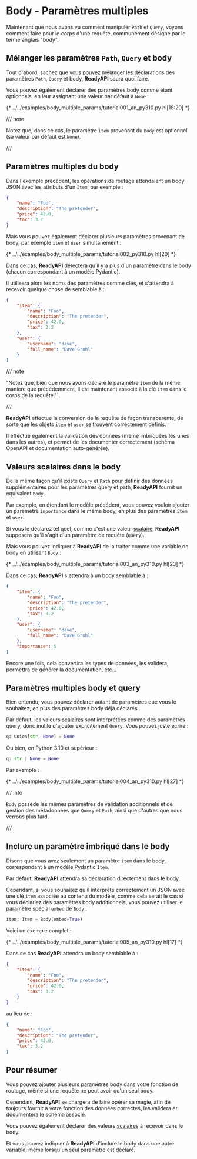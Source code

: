 # Body - Paramètres multiples

Maintenant que nous avons vu comment manipuler `Path` et `Query`, voyons comment faire pour le corps d'une requête, communément désigné par le terme anglais "body".

## Mélanger les paramètres `Path`, `Query` et body

Tout d'abord, sachez que vous pouvez mélanger les déclarations des paramètres `Path`, `Query` et body, **ReadyAPI** saura quoi faire.

Vous pouvez également déclarer des paramètres body comme étant optionnels, en leur assignant une valeur par défaut à `None` :

{* ../../examples/body_multiple_params/tutorial001_an_py310.py hl[18:20] *}

/// note

Notez que, dans ce cas, le paramètre `item` provenant du `Body` est optionnel (sa valeur par défaut est `None`).

///

## Paramètres multiples du body

Dans l'exemple précédent, les opérations de routage attendaient un body JSON avec les attributs d'un `Item`, par exemple :

```JSON
{
    "name": "Foo",
    "description": "The pretender",
    "price": 42.0,
    "tax": 3.2
}
```

Mais vous pouvez également déclarer plusieurs paramètres provenant de body, par exemple `item` et `user` simultanément :

{* ../../examples/body_multiple_params/tutorial002_py310.py hl[20] *}

Dans ce cas, **ReadyAPI** détectera qu'il y a plus d'un paramètre dans le body (chacun correspondant à un modèle Pydantic).

Il utilisera alors les noms des paramètres comme clés, et s'attendra à recevoir quelque chose de semblable à :

```JSON
{
    "item": {
        "name": "Foo",
        "description": "The pretender",
        "price": 42.0,
        "tax": 3.2
    },
    "user": {
        "username": "dave",
        "full_name": "Dave Grohl"
    }
}
```

/// note

"Notez que, bien que nous ayons déclaré le paramètre `item` de la même manière que précédemment, il est maintenant associé à la clé `item` dans le corps de la requête."`.

///

**ReadyAPI** effectue la conversion de la requête de façon transparente, de sorte que les objets `item` et `user` se trouvent correctement définis.

Il effectue également la validation des données (même imbriquées les unes dans les autres), et permet de les documenter correctement (schéma OpenAPI et documentation auto-générée).

## Valeurs scalaires dans le body

De la même façon qu'il existe `Query` et `Path` pour définir des données supplémentaires pour les paramètres query et path, **ReadyAPI** fournit un équivalent `Body`.

Par exemple, en étendant le modèle précédent, vous pouvez vouloir ajouter un paramètre `importance` dans le même body, en plus des paramètres `item` et `user`.

Si vous le déclarez tel quel, comme c'est une valeur [scalaire](https://docs.github.com/fr/graphql/reference/scalars), **ReadyAPI** supposera qu'il s'agit d'un paramètre de requête (`Query`).

Mais vous pouvez indiquer à **ReadyAPI** de la traiter comme une variable de body en utilisant `Body` :

{* ../../examples/body_multiple_params/tutorial003_an_py310.py hl[23] *}

Dans ce cas, **ReadyAPI** s'attendra à un body semblable à :

```JSON
{
    "item": {
        "name": "Foo",
        "description": "The pretender",
        "price": 42.0,
        "tax": 3.2
    },
    "user": {
        "username": "dave",
        "full_name": "Dave Grohl"
    },
    "importance": 5
}
```

Encore une fois, cela convertira les types de données, les validera, permettra de générer la documentation, etc...

## Paramètres multiples body et query

Bien entendu, vous pouvez déclarer autant de paramètres que vous le souhaitez, en plus des paramètres body déjà déclarés.

Par défaut, les valeurs [scalaires](https://docs.github.com/fr/graphql/reference/scalars) sont interprétées comme des paramètres query, donc inutile d'ajouter explicitement `Query`. Vous pouvez juste écrire :

```Python
q: Union[str, None] = None
```

Ou bien, en Python 3.10 et supérieur :

```Python
q: str | None = None
```

Par exemple :

{* ../../examples/body_multiple_params/tutorial004_an_py310.py hl[27] *}

/// info

`Body` possède les mêmes paramètres de validation additionnels et de gestion des métadonnées que `Query` et `Path`, ainsi que d'autres que nous verrons plus tard.

///

## Inclure un paramètre imbriqué dans le body

Disons que vous avez seulement un paramètre `item` dans le body, correspondant à un modèle Pydantic `Item`.

Par défaut, **ReadyAPI** attendra sa déclaration directement dans le body.

Cependant, si vous souhaitez qu'il interprête correctement un JSON avec une clé `item` associée au contenu du modèle, comme cela serait le cas si vous déclariez des paramètres body additionnels, vous pouvez utiliser le paramètre spécial `embed` de `Body` :

```Python
item: Item = Body(embed=True)
```

Voici un exemple complet :

{* ../../examples/body_multiple_params/tutorial005_an_py310.py hl[17] *}

Dans ce cas **ReadyAPI** attendra un body semblable à :

```JSON hl_lines="2"
{
    "item": {
        "name": "Foo",
        "description": "The pretender",
        "price": 42.0,
        "tax": 3.2
    }
}
```

au lieu de :

```JSON
{
    "name": "Foo",
    "description": "The pretender",
    "price": 42.0,
    "tax": 3.2
}
```

## Pour résumer

Vous pouvez ajouter plusieurs paramètres body dans votre fonction de routage, même si une requête ne peut avoir qu'un seul body.

Cependant, **ReadyAPI** se chargera de faire opérer sa magie, afin de toujours fournir à votre fonction des données correctes, les validera et documentera le schéma associé.

Vous pouvez également déclarer des valeurs [scalaires](https://docs.github.com/fr/graphql/reference/scalars) à recevoir dans le body.

Et vous pouvez indiquer à **ReadyAPI** d'inclure le body dans une autre variable, même lorsqu'un seul paramètre est déclaré.
